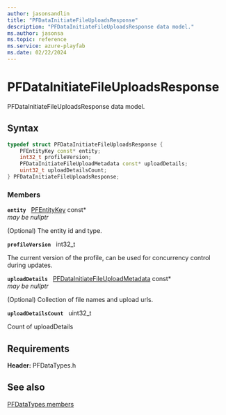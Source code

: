 ```yaml
---
author: jasonsandlin
title: "PFDataInitiateFileUploadsResponse"
description: "PFDataInitiateFileUploadsResponse data model."
ms.author: jasonsa
ms.topic: reference
ms.service: azure-playfab
ms.date: 02/22/2024
---
```


# PFDataInitiateFileUploadsResponse  

PFDataInitiateFileUploadsResponse data model.  

## Syntax  
  
```cpp
typedef struct PFDataInitiateFileUploadsResponse {  
    PFEntityKey const* entity;  
    int32_t profileVersion;  
    PFDataInitiateFileUploadMetadata const* uploadDetails;  
    uint32_t uploadDetailsCount;  
} PFDataInitiateFileUploadsResponse;  
```
  
### Members  
  
**`entity`** &nbsp; [PFEntityKey](../../pftypes/structs/pfentitykey-c.md) const*  
*may be nullptr*  
  
(Optional) The entity id and type.
  
**`profileVersion`** &nbsp; int32_t  
  
The current version of the profile, can be used for concurrency control during updates.
  
**`uploadDetails`** &nbsp; [PFDataInitiateFileUploadMetadata](pfdatainitiatefileuploadmetadata.md) const*  
*may be nullptr*  
  
(Optional) Collection of file names and upload urls.
  
**`uploadDetailsCount`** &nbsp; uint32_t  
  
Count of uploadDetails
  
  
## Requirements  
  
**Header:** PFDataTypes.h
  
## See also  
[PFDataTypes members](../pfdatatypes_members.md)  

  
  
